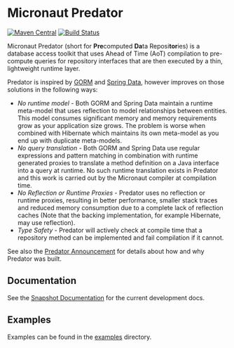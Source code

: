 # Micronaut Predator

[![Maven Central](https://img.shields.io/maven-central/v/io.micronaut.data/micronaut-predator-model.svg?label=Maven%20Central)](https://search.maven.org/search?q=g:%22io.micronaut.data%22%20AND%20a:%22micronaut-predator-model%22)
[![Build Status](https://travis-ci.org/micronaut-projects/micronaut-predator.svg?branch=master)](https://travis-ci.org/franz-see/micronaut-predator)

Micronaut Predator (short for **Pre**computed **Da**ta Reposi**tor**ies) is a database access toolkit that uses Ahead of Time (AoT) compilation to pre-compute queries for repository interfaces that are then executed by a thin, lightweight runtime layer.

Predator is inspired by [GORM](https://gorm.grails.org) and [Spring Data](https://spring.io/projects/spring-data), however improves on those solutions in the following ways:

* *No runtime model* - Both GORM and Spring Data maintain a runtime meta-model that uses reflection to model relationships between entities. This model consumes significant memory and memory requirements grow as your application size grows. The problem is worse when combined with Hibernate which maintains its own meta-model as you end up with duplicate meta-models.
* *No query translation* - Both GORM and Spring Data use regular expressions and pattern matching in combination with runtime generated proxies to translate a method definition on a Java interface into a query at runtime. No such runtime translation exists in Predator and this work is carried out by the Micronaut compiler at compilation time.
* *No Reflection or Runtime Proxies* - Predator uses no reflection or runtime proxies, resulting in better performance, smaller stack traces and reduced memory consumption due to a complete lack of reflection caches (Note that the backing implementation, for example Hibernate, may use reflection).
* *Type Safety* - Predator will actively check at compile time that a repository method can be implemented and fail compilation if it cannot.

See also the [Predator Announcement](https://objectcomputing.com/news/2019/07/18/unleashing-predator-precomputed-data-repositories) for details about how and why Predator was built.

## Documentation

<!--- See the [Documentation](https://micronaut-projects.github.io/micronaut-grpc/latest/guide) for more information. -->

See the [Snapshot Documentation](https://micronaut-projects.github.io/micronaut-predator/snapshot/guide/) for the current development docs.

## Examples

Examples can be found in the [examples](https://github.com/micronaut-projects/micronaut-predator/tree/master/examples) directory.
